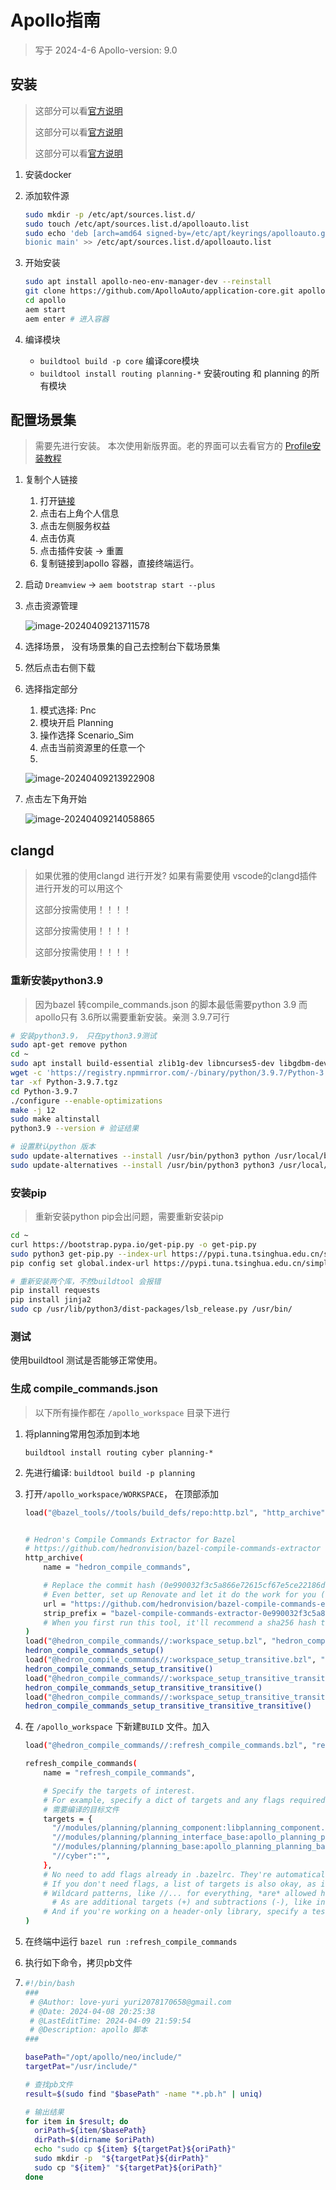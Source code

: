 # Apollo指南

> 写于 2024-4-6 Apollo-version: 9.0

## 安装

> 这部分可以看[官方说明](https://apollo.baidu.com/community/Apollo-Homepage-Document?doc=BYFxAcGcC4HpYIbgPYBtXIHQCMEEsATAV0wGNkBbWA5UyRFdZWVBEAU0hFgoIH0adPgCY%2BADwCiAVnEBBCeIAcATnETFcgMxKZkgGxKAwkoDsa3YoAi45WdGSLxsYt0SzY%2BXICMa98oAMSgYALF7%2B2NhemsLBJsrCYZqKwors7AikBIp6miYmpFJSXpigFKhAA)
>
> 这部分可以看[官方说明](https://apollo.baidu.com/community/Apollo-Homepage-Document?doc=BYFxAcGcC4HpYIbgPYBtXIHQCMEEsATAV0wGNkBbWA5UyRFdZWVBEAU0hFgoIH0adPgCY%2BADwCiAVnEBBCeIAcATnETFcgMxKZkgGxKAwkoDsa3YoAi45WdGSLxsYt0SzY%2BXICMa98oAMSgYALF7%2B2NhemsLBJsrCYZqKwors7AikBIp6miYmpFJSXpigFKhAA)
>
> 这部分可以看[官方说明](https://apollo.baidu.com/community/Apollo-Homepage-Document?doc=BYFxAcGcC4HpYIbgPYBtXIHQCMEEsATAV0wGNkBbWA5UyRFdZWVBEAU0hFgoIH0adPgCY%2BADwCiAVnEBBCeIAcATnETFcgMxKZkgGxKAwkoDsa3YoAi45WdGSLxsYt0SzY%2BXICMa98oAMSgYALF7%2B2NhemsLBJsrCYZqKwors7AikBIp6miYmpFJSXpigFKhAA)

1. 安装docker

2. 添加软件源

   ```bash
   sudo mkdir -p /etc/apt/sources.list.d/
   sudo touch /etc/apt/sources.list.d/apolloauto.list
   sudo echo 'deb [arch=amd64 signed-by=/etc/apt/keyrings/apolloauto.gpg] https://apollo-pkg-beta.cdn.bcebos.com/apollo/core \
   bionic main' >> /etc/apt/sources.list.d/apolloauto.list
   ```

3. 开始安装

   ```bash
   sudo apt install apollo-neo-env-manager-dev --reinstall
   git clone https://github.com/ApolloAuto/application-core.git apollo
   cd apollo
   aem start
   aem enter # 进入容器
   ```

4. 编译模块
   - `buildtool build -p core` 编译core模块
   - `buildtool install routing planning-*` 安装routing 和 planning 的所有模块

## 配置场景集

> 需要先进行安装。 本次使用新版界面。老的界面可以去看官方的 [Profile安装教程](https://apollo.baidu.com/community/article/1031)

1. 复制个人链接

   1. 打开[链接](https://apollo.baidu.com/workspace)
   2. 点击右上角个人信息
   3. 点击左侧服务权益
   4. 点击仿真
   5. 点击插件安装 -> 重置
   6. 复制链接到apollo 容器，直接终端运行。

2. 启动 `Dreamview` -> `aem bootstrap start --plus`

3. 点击资源管理

   ![image-20240409213711578](/home/yuri/love-yuri/learn/notes/markdown/Apollo指南.assets/image-20240409213711578.png)

4. 选择场景， 没有场景集的自己去控制台下载场景集

5. 然后点击右侧下载

6. 选择指定部分

   1. 模式选择: Pnc
   2. 模块开启 Planning
   3. 操作选择 Scenario_Sim
   4. 点击当前资源里的任意一个
   5. 

   ![image-20240409213922908](/home/yuri/love-yuri/learn/notes/markdown/Apollo指南.assets/image-20240409213922908.png)

7. 点击左下角开始

   ![image-20240409214058865](/home/yuri/love-yuri/learn/notes/markdown/Apollo指南.assets/image-20240409214058865.png)



## clangd

> 如果优雅的使用clangd 进行开发? 如果有需要使用 vscode的clangd插件进行开发的可以用这个
>
> 这部分按需使用！！！！
>
> 这部分按需使用！！！！
>
> 这部分按需使用！！！！

### 重新安装python3.9

> 因为bazel 转compile_commands.json 的脚本最低需要python 3.9 而apollo只有 3.6所以需要重新安装。亲测 3.9.7可行

```bash
# 安装python3.9， 只在python3.9测试
sudo apt-get remove python 
cd ~ 
sudo apt install build-essential zlib1g-dev libncurses5-dev libgdbm-dev libnss3-dev libssl-dev libreadline-dev libffi-dev wget
wget -c 'https://registry.npmmirror.com/-/binary/python/3.9.7/Python-3.9.7.tgz'
tar -xf Python-3.9.7.tgz
cd Python-3.9.7
./configure --enable-optimizations
make -j 12 
sudo make altinstall
python3.9 --version # 验证结果

# 设置默认python 版本
sudo update-alternatives --install /usr/bin/python3 python /usr/local/bin/python3.9 2
sudo update-alternatives --install /usr/bin/python3 python3 /usr/local/bin/python3.9 2
```

### 安装pip

> 重新安装python pip会出问题，需要重新安装pip

```bash
cd ~
curl https://bootstrap.pypa.io/get-pip.py -o get-pip.py
sudo python3 get-pip.py --index-url https://pypi.tuna.tsinghua.edu.cn/simple
pip config set global.index-url https://pypi.tuna.tsinghua.edu.cn/simple

# 重新安装两个库，不然buildtool 会报错
pip install requests
pip install jinja2
sudo cp /usr/lib/python3/dist-packages/lsb_release.py /usr/bin/
```

### 测试

使用buildtool 测试是否能够正常使用。

### 生成 compile_commands.json

> 以下所有操作都在 `/apollo_workspace` 目录下进行

1. 将planning常用包添加到本地

   `buildtool install routing cyber planning-*`

2. 先进行编译: `buildtool build -p planning`

3. 打开`/apollo_workspace/WORKSPACE`， 在顶部添加

   ```bash
   load("@bazel_tools//tools/build_defs/repo:http.bzl", "http_archive")
   
   
   # Hedron's Compile Commands Extractor for Bazel
   # https://github.com/hedronvision/bazel-compile-commands-extractor
   http_archive(
       name = "hedron_compile_commands",
   
       # Replace the commit hash (0e990032f3c5a866e72615cf67e5ce22186dcb97) in both places (below) with the latest (https://github.com/hedronvision/bazel-compile-commands-extractor/commits/main), rather than using the stale one here.
       # Even better, set up Renovate and let it do the work for you (see "Suggestion: Updates" in the README).
       url = "https://github.com/hedronvision/bazel-compile-commands-extractor/archive/0e990032f3c5a866e72615cf67e5ce22186dcb97.tar.gz",
       strip_prefix = "bazel-compile-commands-extractor-0e990032f3c5a866e72615cf67e5ce22186dcb97",
       # When you first run this tool, it'll recommend a sha256 hash to put here with a message like: "DEBUG: Rule 'hedron_compile_commands' indicated that a canonical reproducible form can be obtained by modifying arguments sha256 = ..."
   )
   load("@hedron_compile_commands//:workspace_setup.bzl", "hedron_compile_commands_setup")
   hedron_compile_commands_setup()
   load("@hedron_compile_commands//:workspace_setup_transitive.bzl", "hedron_compile_commands_setup_transitive")
   hedron_compile_commands_setup_transitive()
   load("@hedron_compile_commands//:workspace_setup_transitive_transitive.bzl", "hedron_compile_commands_setup_transitive_transitive")
   hedron_compile_commands_setup_transitive_transitive()
   load("@hedron_compile_commands//:workspace_setup_transitive_transitive_transitive.bzl", "hedron_compile_commands_setup_transitive_transitive_transitive")
   hedron_compile_commands_setup_transitive_transitive_transitive()
   
   
   ```

   

4. 在 `/apollo_workspace` 下新建`BUILD` 文件。加入

   ```bash
   load("@hedron_compile_commands//:refresh_compile_commands.bzl", "refresh_compile_commands")
   
   refresh_compile_commands(
       name = "refresh_compile_commands",
   
       # Specify the targets of interest.
       # For example, specify a dict of targets and any flags required to build.
       # 需要编译的目标文件
       targets = {
         "//modules/planning/planning_component:libplanning_component.so": "",
         "//modules/planning/planning_interface_base:apollo_planning_planning_interface_base": "",
         "//modules/planning/planning_base:apollo_planning_planning_base":"",
         "//cyber":"",
       },
       # No need to add flags already in .bazelrc. They're automatically picked up.
       # If you don't need flags, a list of targets is also okay, as is a single target string.
       # Wildcard patterns, like //... for everything, *are* allowed here, just like a build.
         # As are additional targets (+) and subtractions (-), like in bazel query https://docs.bazel.build/versions/main/query.html#expressions
       # And if you're working on a header-only library, specify a test or binary target that compiles it.
   )
   
   ```

5. 在终端中运行 `bazel run :refresh_compile_commands`

6. 执行如下命令，拷贝pb文件

7. ```bash
   #!/bin/bash
   ###
    # @Author: love-yuri yuri2078170658@gmail.com
    # @Date: 2024-04-08 20:25:38
    # @LastEditTime: 2024-04-09 21:59:54
    # @Description: apollo 脚本
   ### 
   
   basePath="/opt/apollo/neo/include/"
   targetPat="/usr/include/"
   
   # 查找pb文件
   result=$(sudo find "$basePath" -name "*.pb.h" | uniq)
   
   # 输出结果
   for item in $result; do
     oriPath=${item/$basePath}
     dirPath=$(dirname $oriPath)
     echo "sudo cp ${item} ${targetPat}${oriPath}"
     sudo mkdir -p  "${targetPat}${dirPath}"
     sudo cp "${item}" "${targetPat}${oriPath}"
   done
   ```

   